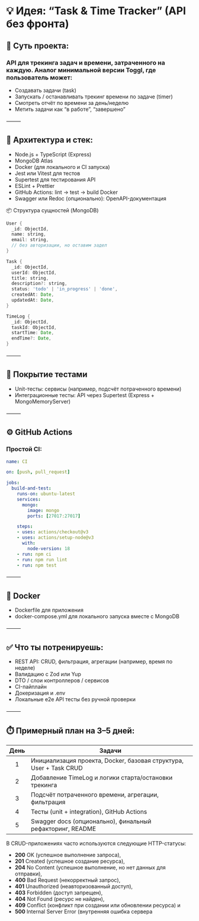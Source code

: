 # 💡 Идея: “Task & Time Tracker” (API без фронта)

## 📌 Суть проекта:

### API для трекинга задач и времени, затраченного на каждую. Аналог минимальной версии Toggl, где пользователь может:
*	Создавать задачи (task)
*	Запускать / останавливать трекинг времени по задаче (timer)
*	Смотреть отчёт по времени за день/неделю
*	Метить задачи как “в работе”, “завершено”

⸻

## 🧱 Архитектура и стек:
* Node.js + TypeScript (Express)
* MongoDB Atlas
* Docker (для локального и CI запуска)
* Jest или Vitest для тестов
* Supertest для тестирования API
* ESLint + Prettier
* GitHub Actions: lint → test → build Docker
* Swagger или Redoc (опционально): OpenAPI-документация

📦 Структура сущностей (MongoDB)
```groovy
User {
  _id: ObjectId,
  name: string,
  email: string,
  // без авторизации, но оставим задел
}

Task {
  _id: ObjectId,
  userId: ObjectId,
  title: string,
  description?: string,
  status: 'todo' | 'in_progress' | 'done',
  createdAt: Date,
  updatedAt: Date,
}

TimeLog {
  _id: ObjectId,
  taskId: ObjectId,
  startTime: Date,
  endTime?: Date,
}
```

⸻

## 🧪 Покрытие тестами
*	Unit-тесты: сервисы (например, подсчёт потраченного времени)
*	Интеграционные тесты: API через Supertest (Express + MongoMemoryServer)

⸻

## ⚙️ GitHub Actions

### Простой CI:
```yaml
name: CI

on: [push, pull_request]

jobs:
  build-and-test:
    runs-on: ubuntu-latest
    services:
      mongo:
        image: mongo
        ports: [27017:27017]

    steps:
    - uses: actions/checkout@v3
    - uses: actions/setup-node@v3
      with:
        node-version: 18
    - run: npm ci
    - run: npm run lint
    - run: npm test
```


⸻

## 🐳 Docker
* Dockerfile для приложения
* docker-compose.yml для локального запуска вместе с MongoDB

⸻

## ✅ Что ты потренируешь:
*	REST API: CRUD, фильтрация, агрегации (например, время по неделе)
*	Валидацию с Zod или Yup
*	DTO / слои контроллеров / сервисов
*	CI-пайплайн
*	Докеризация и .env
*	Локальные e2e API тесты без ручной проверки

⸻

## ⏱️ Примерный план на 3–5 дней:

|  День  |Задачи|
|:------:|--------|
|   1    |Инициализация проекта, Docker, базовая структура, User + Task CRUD|
|   2    | Добавление TimeLog и логики старта/остановки трекинга|
|   3    | Подсчёт потраченного времени, агрегации, фильтрация|
|   4    |Тесты (unit + integration), GitHub Actions|
|   5    |Swagger docs (опционально), финальный рефакторинг, README|

В CRUD-приложениях часто используются следующие HTTP-статусы: 
* **200** OK (успешное выполнение запроса), 
* **201** Created (успешное создание ресурса), 
* **204** No Content (успешное выполнение, но нет данных для отправки), 
* **400** Bad Request (некорректный запрос), 
* **401** Unauthorized (неавторизованный доступ), 
* **403** Forbidden (доступ запрещен), 
* **404** Not Found (ресурс не найден), 
* **409** Conflict (конфликт при создании или обновлении ресурса) и 
* **500** Internal Server Error (внутренняя ошибка сервера